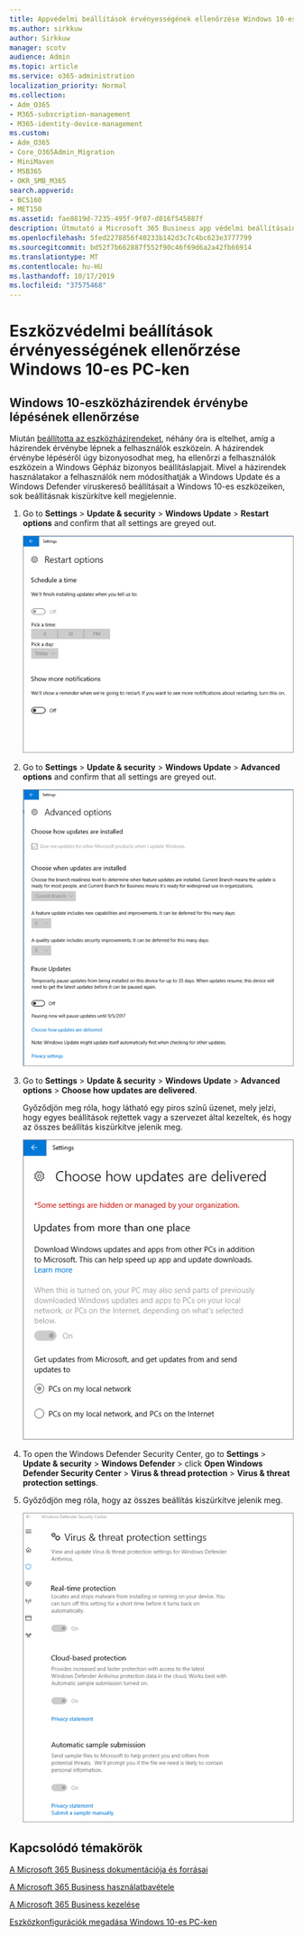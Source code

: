 ```yaml
---
title: Appvédelmi beállítások érvényességének ellenőrzése Windows 10-es PC-ken
ms.author: sirkkuw
author: Sirkkuw
manager: scotv
audience: Admin
ms.topic: article
ms.service: o365-administration
localization_priority: Normal
ms.collection:
- Adm_O365
- M365-subscription-management
- M365-identity-device-management
ms.custom:
- Adm_O365
- Core_O365Admin_Migration
- MiniMaven
- MSB365
- OKR_SMB_M365
search.appverid:
- BCS160
- MET150
ms.assetid: fae8819d-7235-495f-9f07-d016f545887f
description: Útmutató a Microsoft 365 Business app védelmi beállításainak érvényesítéséhez Windows 10 eszközökön.
ms.openlocfilehash: 5fed2278856f40233b142d3c7c4bc623e3777799
ms.sourcegitcommit: bd52f7b662887f552f90c46f69d6a2a42fb66914
ms.translationtype: MT
ms.contentlocale: hu-HU
ms.lasthandoff: 10/17/2019
ms.locfileid: "37575468"
---
```

# <a name="validate-device-protection-settings-on-windows-10-pcs"></a>Eszközvédelmi beállítások érvényességének ellenőrzése Windows 10-es PC-ken

## <a name="verify-that-windows-10-device-policies-are-set"></a>Windows 10-eszközházirendek érvénybe lépésének ellenőrzése

Miután [beállította az eszközházirendeket](protection-settings-for-windows-10-pcs.md), néhány óra is eltelhet, amíg a házirendek érvénybe lépnek a felhasználók eszközein. A házirendek érvénybe lépéséről úgy bizonyosodhat meg, ha ellenőrzi a felhasználók eszközein a Windows Gépház bizonyos beállításlapjait. Mivel a házirendek használatakor a felhasználók nem módosíthatják a Windows Update és a Windows Defender víruskereső beállításait a Windows 10-es eszközeiken, sok beállításnak kiszürkítve kell megjelennie.
  
1. Go to **Settings** \> **Update &amp; security** \> **Windows Update** \> **Restart options** and confirm that all settings are greyed out. 
    
    ![All the Restart options are greyed out.](media/31308da9-18b0-47c5-bbf6-d5fa6747c376.png)
  
2. Go to **Settings** \> **Update &amp; security** \> **Windows Update** \> **Advanced options** and confirm that all settings are greyed out. 
    
    ![Windows Advanced updates options are all greyed out.](media/049cf281-d503-4be9-898b-c0a3286c7fc2.png)
  
3. Go to **Settings** \> **Update &amp; security** \> **Windows Update** \> **Advanced options** \> **Choose how updates are delivered**.
    
    Győződjön meg róla, hogy látható egy piros színű üzenet, mely jelzi, hogy egyes beállítások rejtettek vagy a szervezet által kezeltek, és hogy az összes beállítás kiszürkítve jelenik meg.
    
    ![Choose how updates are delivered page indicates settings are hidden or managed by your organization.](media/6b3e37c5-da41-4afd-9983-b4f406216b59.png)
  
4. To open the Windows Defender Security Center, go to **Settings** \> **Update &amp; security** \> **Windows Defender** \> click **Open Windows Defender Security Center** \> **Virus &amp; thread protection** \> **Virus &amp; threat protection settings**. 
    
5. Győződjön meg róla, hogy az összes beállítás kiszürkítve jelenik meg. 
    
    ![The Virus and threat protection settings are greyed out.](media/9ca68d40-a5d9-49d7-92a4-c581688b5926.png)
  
## <a name="related-topics"></a>Kapcsolódó témakörök

[A Microsoft 365 Business dokumentációja és forrásai](https://go.microsoft.com/fwlink/p/?linkid=853701)
  
[A Microsoft 365 Business használatbavétele](microsoft-365-business-overview.md)
  
[A Microsoft 365 Business kezelése](manage.md)
  
[Eszközkonfigurációk megadása Windows 10-es PC-ken](protection-settings-for-windows-10-pcs.md)
  

